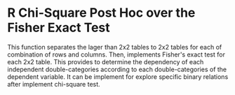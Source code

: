 # R Chi-Square Post Hoc over the Fisher Exact Test

This function separates the lager than 2x2 tables to 2x2 tables for each of combination of rows and columns. Then, implements Fisher's exact test for each 2x2 table. This provides to determine the dependency of each independent double-categories according to each double-categories of the dependent variable. It can be implement for explore specific binary relations after implement chi-square test. 
